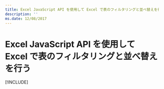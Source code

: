 ```yaml
---
title: Excel JavaScript API を使用して Excel で表のフィルタリングと並べ替えを行う
description: ''
ms.date: 12/08/2017
---
```



# <a name="filter-and-sort-a-table-in-excel-using-the-excel-javascript-api"></a>Excel JavaScript API を使用して Excel で表のフィルタリングと並べ替えを行う

[!INCLUDE[](../includes/excel-tutorial-filter-and-sort-table.md)]